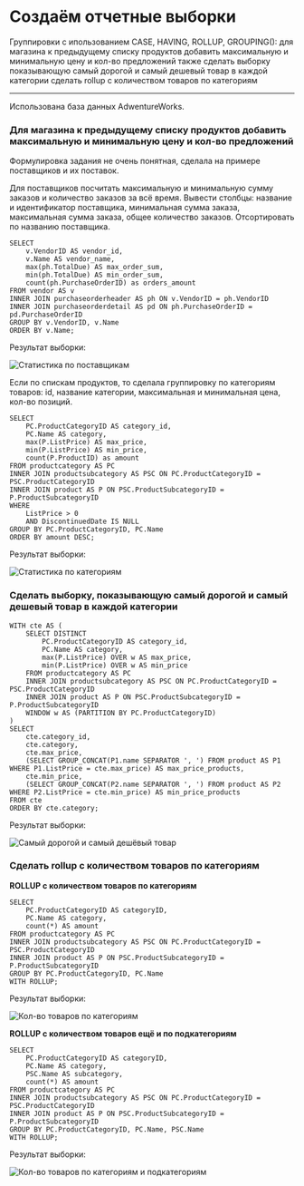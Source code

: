 # Создаём отчетные выборки

Группировки с ипользованием CASE, HAVING, ROLLUP, GROUPING():
для магазина к предыдущему списку продуктов добавить максимальную и минимальную цену и кол-во предложений
также сделать выборку показывающую самый дорогой и самый дешевый товар в каждой категории
сделать rollup с количеством товаров по категориям

---

Использована база данных AdwentureWorks.

### Для магазина к предыдущему списку продуктов добавить максимальную и минимальную цену и кол-во предложений

Формулировка задания не очень понятная, сделала на примере поставщиков и их поставок.

Для поставщиков посчитать максимальную и минимальную сумму заказов и количество заказов за всё время.
Вывести столбцы: название и идентификатор поставщика, минимальная сумма заказа, максимальная сумма заказа, общее количество заказов. Отсортировать по названию поставщика.

```
SELECT
    v.VendorID AS vendor_id,
    v.Name AS vendor_name,
    max(ph.TotalDue) AS max_order_sum,
    min(ph.TotalDue) AS min_order_sum,
    count(ph.PurchaseOrderID) as orders_amount
FROM vendor AS v
INNER JOIN purchaseorderheader AS ph ON v.VendorID = ph.VendorID
INNER JOIN purchaseorderdetail AS pd ON ph.PurchaseOrderID = pd.PurchaseOrderID
GROUP BY v.VendorID, v.Name
ORDER BY v.Name;
```

Результат выборки: 

![Статистика по поставщикам](/images/vendors.jpg)

Если по спискам продуктов, то сделала группировку по категориям товаров: id, название категории, максимальная и минимальная цена, кол-во позиций.

```
SELECT
	PC.ProductCategoryID AS category_id,
	PC.Name AS category,
	max(P.ListPrice) AS max_price,
	min(P.ListPrice) AS min_price,
	count(P.ProductID) as amount
FROM productcategory AS PC
INNER JOIN productsubcategory AS PSC ON PC.ProductCategoryID = PSC.ProductCategoryID
INNER JOIN product AS P ON PSC.ProductSubcategoryID = P.ProductSubcategoryID
WHERE 
	ListPrice > 0
	AND DiscontinuedDate IS NULL
GROUP BY PC.ProductCategoryID, PC.Name
ORDER BY amount DESC;
```

Результат выборки:

![Статистика по категориям](/images/statistics.jpg)

### Сделать выборку, показывающую самый дорогой и самый дешевый товар в каждой категории

```
WITH cte AS (
    SELECT DISTINCT
        PC.ProductCategoryID AS category_id,
        PC.Name AS category,
        max(P.ListPrice) OVER w AS max_price,
        min(P.ListPrice) OVER w AS min_price
    FROM productcategory AS PC
    INNER JOIN productsubcategory AS PSC ON PC.ProductCategoryID = PSC.ProductCategoryID
    INNER JOIN product AS P ON PSC.ProductSubcategoryID = P.ProductSubcategoryID
    WINDOW w AS (PARTITION BY PC.ProductCategoryID)
) 
SELECT
    cte.category_id,
    cte.category,
    cte.max_price,
    (SELECT GROUP_CONCAT(P1.name SEPARATOR ', ') FROM product AS P1 WHERE P1.ListPrice = cte.max_price) AS max_price_products,
    cte.min_price,
    (SELECT GROUP_CONCAT(P2.name SEPARATOR ', ') FROM product AS P2 WHERE P2.ListPrice = cte.min_price) AS min_price_products
FROM cte
ORDER BY cte.category;
```

Результат выборки:

![Самый дорогой и самый дешёвый товар](/images/by_boundaries_result.jpg)

### Сделать rollup с количеством товаров по категориям

**ROLLUP с количеством товаров по категориям**

```
SELECT 
    PC.ProductCategoryID AS categoryID,
    PC.Name AS category,
    count(*) AS amount
FROM productcategory AS PC
INNER JOIN productsubcategory AS PSC ON PC.ProductCategoryID = PSC.ProductCategoryID
INNER JOIN product AS P ON PSC.ProductSubcategoryID = P.ProductSubcategoryID
GROUP BY PC.ProductCategoryID, PC.Name
WITH ROLLUP;
```

Результат выборки:

![Кол-во товаров по категориям](/images/cat_result_1.jpg)

**ROLLUP с количеством товаров ещё и по подкатегориям**

```
SELECT 
    PC.ProductCategoryID AS categoryID,
    PC.Name AS category,
    PSC.Name AS subcategory,
    count(*) AS amount
FROM productcategory AS PC
INNER JOIN productsubcategory AS PSC ON PC.ProductCategoryID = PSC.ProductCategoryID
INNER JOIN product AS P ON PSC.ProductSubcategoryID = P.ProductSubcategoryID
GROUP BY PC.ProductCategoryID, PC.Name, PSC.Name
WITH ROLLUP;
```

Результат выборки:

![Кол-во товаров по категориям и подкатегориям](/images/cat_result_2.jpg)
